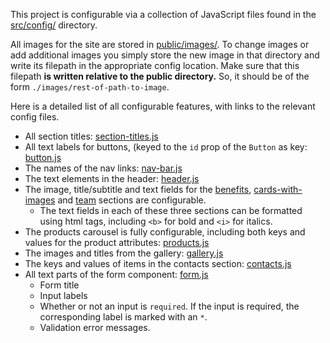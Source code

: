 This project is configurable via a collection of JavaScript files found in the [src/config/](./src/config/) directory. 

All images for the site are stored in [public/images/](./public/images). To change images or add additional images you simply store the new image in that directory and write its filepath in the appropriate config location. Make sure that this filepath __is written relative to the public directory.__ So, it should be of the form `./images/rest-of-path-to-image`.

Here is a detailed list of all configurable features, with links to the relevant config files. 

- All section titles: [section-titles.js](src/config/section-titles.js)
- All text labels for buttons, (keyed to the `id` prop of the `Button` as key: [button.js](src/config/button.js)
- The names of the nav links: [nav-bar.js](src/config/nav-bar.js) 
- The text elements in the header: [header.js](src/config/header.js)
- The image, title/subtitle and text fields for the [benefits](src/config/benefits.js), [cards-with-images](src/config/cards-with-images.js) and [team](src/config/team.js) sections are configurable.
  - The text fields in each of these three sections can be formatted using html tags, including `<b>` for bold and `<i>` for italics.
- The products carousel is fully configurable, including both keys and values for the product attributes: [products.js](src/config/products.js)
- The images and titles from the gallery: [gallery.js](src/config/gallery.js)
- The keys and values of items in the contacts section: [contacts.js](src/config/contacts.js)
- All text parts of the form component: [form.js](src/config/form.js)
  - Form title
  - Input labels
  - Whether or not an input is `required`. If the input is required, the corresponding label is marked with an `*`.
  - Validation error messages.

